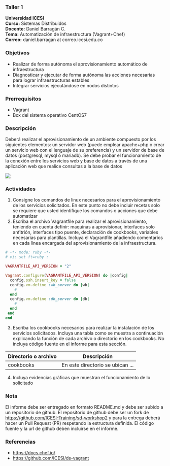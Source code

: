 ### Taller 1
**Universidad ICESI**  
**Curso:** Sistemas Distribuidos  
**Docente:** Daniel Barragán C.  
**Tema:** Automatización de infraestructura (Vagrant+Chef)  
**Correo:** daniel.barragan at correo.icesi.edu.co

### Objetivos
* Realizar de forma autónoma el aprovisionamiento automático de infraestructura
* Diagnosticar y ejecutar de forma autónoma las acciones necesarias para lograr infraestructuras estables
* Integrar servicios ejecutándose en nodos distintos

### Prerrequisitos
* Vagrant
* Box del sistema operativo CentOS7

### Descripción
Deberá	realizar	el	aprovisionamiento	de	un	ambiente	compuesto	por	los	siguientes	elementos: un	servidor	web	(puede	emplear	apache+php o crear	un servicio web con el	lenguaje de su preferencia) y un servidor de base de datos (postgresql, mysql ó mariadb). Se	debe probar	el	funcionamiento	de la conexión entre los servicios web y base de datos a través	de	una	aplicación	web	que realice	 consultas a la	 base	 de	 datos

![][1]

### Actividades

1. Consigne los comandos de linux necesarios para el aprovisionamiento de los servicios solicitados. En este punto no debe incluir recetas solo se requiere que usted identifique los comandos o acciones que debe automatizar
2. Escriba el archivo Vagrantfile para realizar el aprovisionamiento, teniendo en cuenta definir:
maquinas a aprovisionar, interfaces solo anfitrión, interfaces tipo puente, declaración de cookbooks, variables necesarias para plantillas. Incluya el Vagrantfile añadiendo comentarios en cada línea encargada del aprovisionamiento de la infraestructura.

  ```ruby
  # -*- mode: ruby -*-
  # vi: set ft=ruby :

  VAGRANTFILE_API_VERSION = "2"

  Vagrant.configure(VAGRANTFILE_API_VERSION) do |config|
    config.ssh.insert_key = false
    config.vm.define :wb_server do |wb|
      #
    end
    config.vm.define :db_server do |db|
      #
    end
   end
  end
  ```

3. Escriba los cookbooks necesarios para realizar la instalación de los servicios solicitados. Incluya una tabla como se muestra a continuación explicando la función de cada archivo o directorio en los cookbooks. No incluya código fuente en el informe para esta sección.  

| Directorio o archivo | Descripción   |
|------|------|
| cookbooks | En este directorio se ubican ... |

4. Incluya evidencias gráficas que muestran el funcionamiento de lo solicitado

### Nota

El informe debe ser entregado en formato README.md y debe ser subido a un repositorio de github. El repositorio de github debe ser un fork de https://github.com/ICESI-Training/sd-workshop2 y para la entrega deberá hacer un Pull Request (PR) respetando la estructura definida. El código fuente y la url de github deben incluirse en el informe.  

### Referencias
* https://docs.chef.io/  
* https://github.com/ICESI/ds-vagrant

[1]: images/01_diagrama_despliegue.png
